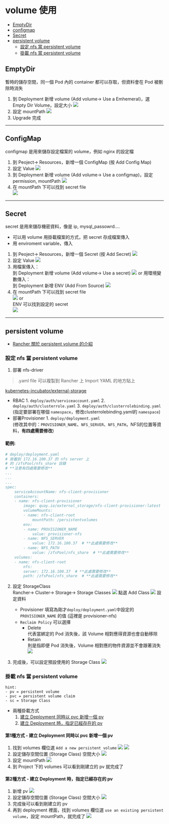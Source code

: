# volume 使用
- [EmptyDir](#emptydir)
- [configmap](#configmap)
- [Secret](#secret)
- [persistent volume](#persistent-volume)
    - [設定 nfs 當 persistent volume](#設定-nfs-當-persistent-volume)
    - [掛載 nfs 當 persistent volume](#掛載-nfs-當-persistent-volume)

## EmptyDir
暫時的儲存空間，同一個 Pod 內的 container 都可以存取，但資料會在 Pod 被刪除時消失
1. 到 Deployment 新增 volume (Add volume-> Use a Emhemeral)，選 Empty Dir Volume，設定大小
![](volume/emptydir/1.PNG)
2. 設定 mountPath
![](volume/emptydir/2.PNG)
3. Upgrade 完成

---
## ConfigMap  
configmap 是用來儲存設定檔案的 volume，例如 nginx 的設定檔
1. 到 Peoject-> Resources，新增一個 ConfigMap (按 Add Config Map)
2. 設定 Value
![](volume/configmap/1.PNG)
3. 到 Deployment 新增 volume (Add volume-> Use a configmap)，設定 permission, mountPath
![](volume/configmap/4.PNG)
4. 在 mountPath 下可以找到 secret file  
![](volume/configmap/3.PNG)


---
## Secret
secret 是用來儲存機密資料，像是 ip, mysql_passowrd....  
- 可以用 volume 用掛載檔案的方式，把 secret 存成檔案傳入
- 用 enviroment variable，傳入  
1. 到 Peoject-> Resources，新增一個 Secret (按 Add Secret)
![](volume/secret/0.PNG)
2. 設定 Value
![](volume/secret/1.PNG)
3. 用檔案傳入：  
到 Deployment 新增 volume (Add volume-> Use a secret) 
![](volume/secret/2.PNG)
or 用環境變數傳入：  
到 Deployment 新增 ENV (Add From Source)
![](volume/secret/4.PNG)
4. 在 mountPath 下可以找到 secret file  
![](volume/secret/3.PNG)
or  
ENV 可以找到設定的 secret  
![](volume/secret/5.PNG)
---

## persistent volume
- [Rancher 關於 persistent volume 的介紹](https://rancher.com/docs/rancher/v2.x/en/concepts/volumes-and-storage/)
### 設定 nfs 當 persistent volume  
1. 部署 nfs-driver  
> .yaml file 可以複製到 Rancher 上 Import YAML 的地方貼上

[kubernetes-incubator/external-storage](https://github.com/kubernetes-incubator/external-storage/tree/master/nfs-client)  
- RBAC
        1. `deploy/auth/serviceaccount.yaml`
        2. `deploy/auth/clusterrole.yaml`
        3. `deploy/auth/clusterrolebinding.yaml`  
        (指定要部署在哪個 `namespace`，修改clusterrolebinding.yaml的 `namespace`)
- 部署Provisioner
        1. `deploy/deployment.yaml`  
        (修改其中的：`PROVISIONER_NAME`、`NFS_SERVER`、`NFS_PATH`，NFS的位置等資料，**有四處需要修改**)  
#### 範例:
```yaml
# deploy/deployment.yaml
# 掛載到 172.16.100.37 的 nfs server 上
# 的 /zfsPool/nfs_share 目錄
# **注意有四處需要修改**
...
...
...
spec:
    serviceAccountName: nfs-client-provisioner
    containers:
    - name: nfs-client-provisioner
        image: quay.io/external_storage/nfs-client-provisioner:latest
        volumeMounts:
        - name: nfs-client-root
            mountPath: /persistentvolumes
        env:
        - name: PROVISIONER_NAME
            value: provisioner-nfs 
        - name: NFS_SERVER
            value: 172.16.100.37  # **此處需要修改**
        - name: NFS_PATH
            value: /zfsPool/nfs_share  # **此處需要修改**
    volumes:
    - name: nfs-client-root
        nfs:
        server: 172.16.100.37  # **此處需要修改**
        path: /zfsPool/nfs_share  # **此處需要修改**
```

2. 設定 StorageClass  
Rancher-> Cluster-> Storage-> Storage Classes
![](volume/pv/sc/3.PNG)
點選 Add Class
![](volume/pv/sc/4.PNG)
設定資料  
    - Provisioner 填寫為剛才`deploy/deployment.yaml`中設定的 `PROVISIONER_NAME` 的值 (這裡是 provisioner-nfs)  
    - `Reclaim Policy` 可以選擇
        - Delete   
        代表當綁定的 Pod 消失後，該 Volume 相對應得資源也會自動移除
        - Retain  
        則是指即便 Pod 消失後，Volume 相對應的物件資源並不會跟著消失
    ![](volume/pv/sc/5.PNG)

3. 完成後，可以設定預設使用的 Storage Class
![](volume/pv/sc/6.PNG)

### 掛載 nfs 當 persistent volume 
    hint: 
    - pv = persistent volume  
    - pvc = persistent volume claim
    - sc = Storage Class  

- 兩種掛載方式  
    1. [建立 Deployment 同時以 pvc 新增一個 pv](#第1種方式---建立-Deployment-同時以-pvc-新增一個-pv)
    2. [建立 Deployment 時，指定已經存在的 pv](#第2種方式---建立-Deployment-時，指定已經存在的-pv)
#### 第1種方式 - 建立 Deployment 同時以 pvc 新增一個 pv  
1. 找到 volumes 欄位選 `Add a new persistent volume`
![](volume/pv/newpvc/1.PNG)
![](volume/pv/newpvc/2.PNG)
2. 設定儲存空間位置 (Storage Class) 空間大小
![](volume/pv/newpvc/3.PNG)
3. 設定 mountPath
![](volume/pv/newpvc/4.PNG)
4. 到 Project 下的 volumes 可以看到剛建立的 pv 就完成了

#### 第2種方式 - 建立 Deployment 時，指定已經存在的 pv  
1. 新增 pv
![](volume/pv/prepvc/1.PNG)
2. 設定儲存空間位置 (Storage Class) 空間大小
![](volume/pv/prepvc/2.PNG)
3. 完成後可以看到剛建立的 pv
4. 再到 deployment 裡面，找到 volumes 欄位選 `use an existing persistent volume`，設定 mountPath，就完成了
![](volume/pv/prepvc/3.PNG)

